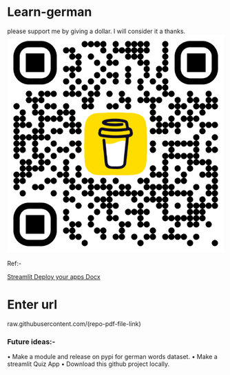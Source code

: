 # Learn-german






please support me by giving a dollar. I will consider it a thanks.
![image](/bmc_qr.png)

Ref:- 

[Streamlit Deploy your apps Docx](https://docs.streamlit.io/deploy/streamlit-community-cloud/deploy-your-app/deploy)

# Enter url

raw.githubusercontent.com/(repo-pdf-file-link)

### Future ideas:-
• Make a module and release on pypi for german words dataset. 
• Make a streamlit Quiz App 
• Download this github project locally.
